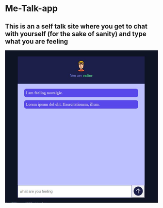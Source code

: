 # Me-Talk-app


<h2>This is an a self talk site where you get to chat with yourself (for the sake of sanity) and type what you are feeling</h2>

<img src ="image/screens.JPG">
